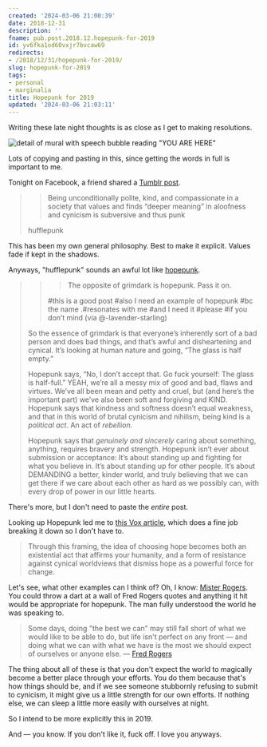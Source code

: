 ```yaml
---
created: '2024-03-06 21:00:39'
date: 2018-12-31
description: ''
fname: pub.post.2018.12.hopepunk-for-2019
id: yv6fka1od60vxjr7bvcaw69
redirects:
- /2018/12/31/hopepunk-for-2019/
slug: hopepunk-for-2019
tags:
- personal
- marginalia
title: Hopepunk for 2019
updated: '2024-03-06 21:03:11'
---
```


Writing these late night thoughts is as close as I get to making resolutions.
<!--more-->

![detail of mural with speech bubble reading "YOU ARE HERE"](assets/img/2018/cover-2018-12-31.jpg)

Lots of copying and pasting in this, since getting the words in full is important to me.

Tonight on Facebook, a friend shared a [Tumblr post](http://heartlessharless.tumblr.com/post/133490414240/alycs-being-unconditionally-polite-kind-and).

> > Being unconditionally polite, kind, and compassionate in a society that values and finds “deeper meaning” in aloofness and cynicism is subversive and thus punk
>
> hufflepunk

This has been my own general philosophy. Best to make it explicit. Values fade if kept in the shadows.

Anyways, "hufflepunk" sounds an awful lot like [hopepunk](https://ariaste.tumblr.com/post/163500138919/ariaste-the-opposite-of-grimdark-is-hopepunk).

> > > The opposite of grimdark is hopepunk. Pass it on.
> >
> > \#this is a good post \#also I need an example of hopepunk \#bc the name .#resonates with me \#and I need it
> > \#please \#if you don’t mind (via \@-lavender-starling)
>
> So the essence of grimdark is that everyone’s inherently sort of a bad person and does bad things, and that’s awful and disheartening and cynical. It’s looking at human nature and going, “The glass is half empty.”
>
> Hopepunk says, “No, I don’t accept that. Go fuck yourself: The glass is half-full.”  YEAH, we’re all a messy mix of good and bad, flaws and virtues. We’ve all been mean and petty and cruel, but (and here’s the important part) we’ve also been soft and forgiving and KIND. Hopepunk says that kindness and softness doesn’t equal weakness, and that in this world of brutal cynicism and nihilism, being kind is a *political act*. An act of *rebellion.*
>
> Hopepunk says that *genuinely and sincerely* caring about something, anything, requires bravery and strength. Hopepunk isn’t ever about submission or acceptance: It’s about standing up and fighting for what you believe in. It’s about standing up for other people. It’s about DEMANDING a better, kinder world, and truly believing that we can get there if we care about each other as hard as we possibly can, with every drop of power in our little hearts.

There's more, but I don't need to paste the *entire* post.

Looking up Hopepunk led me to [this Vox article](https://www.vox.com/2018/12/27/18137571/what-is-hopepunk-noblebright-grimdark), which does a fine job breaking it down so I don't have to.

> Through this framing, the idea of choosing hope becomes both an existential act that affirms your humanity, and a form of resistance against cynical worldviews that dismiss hope as a powerful force for change.

Let's see, what other examples can I think of? Oh, I know: [Mister Rogers](http://www.pbs.org/parents/rogers). You could throw a dart at a wall of Fred Rogers quotes and anything it hit would be appropriate for hopepunk. The man fully understood the world he was speaking to.

> Some days, doing "the best we can" may still fall short of what we would like to be able to do, but life isn't perfect on any front — and doing what we can with what we have is the most we should expect of ourselves or
> anyone else. — [Fred Rogers](https://www.azquotes.com/quote/895495)

The thing about all of these is that you don't expect the world to magically become a better place through your efforts. You do them because that's how things should be, and if we see someone stubbornly refusing to submit to cynicism, it might give us a little strength for our own efforts. If nothing else, we can sleep a little more easily with ourselves at night.

So I intend to be more explicitly this in 2019.

And — you know. If you don't like it, fuck off. I love you anyways.